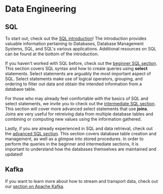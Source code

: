 # Data Engineering

## SQL
To start out, check out the [SQL introduction](SQLIntroduction.md)! The introduction provides valuable information pertaining to Databases, Database Management Systems, SQL, and SQL's various applications. Additional resources on SQL can be found at the bottom of the introduction.

If you haven't worked with SQL before, check out the [beginner SQL section](SQLBeginner.md). This section covers SQL syntax and how to create queries using **select** statements. Select statements are arguably the most important aspect of SQL. Select statements make use of logical operators, grouping, and ordering to filter out data and obtain the intended information from a database table.

For those who may already feel comfortable with the basics of SQL and select statements, we invite you to check out the [intermediate SQL section](SQLIntermediate.md). This section will cover more advanced select statements that use **joins**. Joins are very useful for retreiving data from multiple database tables and combining or computing new values using the information gathered.

Lastly, if you are already experienced in SQL and data retrieval, check out the [advanced SQL section](SQLAdvanced.md). This section covers database table creation and management, as well as a glimpse into stored procedures. In order to perform the queries in the beginner and intermediate sections, it is important to understand how the databases themselves are maintained and updated!

## Kafka
If you want to learn more about how to stream and transport data, check out our [section on Apache Kafka](https://colab.research.google.com/github/HackBinghamton/DataScienceWorkshop/blob/master/DataEngineering/Kafka.ipynb).
